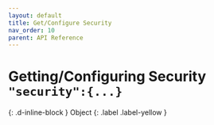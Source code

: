 ```yaml
---
layout: default
title: Get/Configure Security
nav_order: 10
parent: API Reference
---
```


# Getting/Configuring Security `"security":{...}`
{: .d-inline-block }
Object
{: .label .label-yellow }

